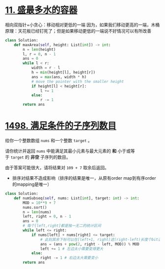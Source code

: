 # [11. 盛最多水的容器](https://leetcode.cn/problems/container-with-most-water/)
相向双指针+小贪心：移动相对更低的一端
因为，如果我们移动更高的一端，木桶原理：天花板已经钉死了；但是如果移动更低的一端说不好情况可以有所改善
```python fold
class Solution:
    def maxArea(self, height: List[int]) -> int:
        n = len(height)
        l, r = 0, n - 1
        ans = 0
        while l < r:
            width = r - l
            h = min(height[l], height[r])
            ans = max(ans, width * h)
            # move the pointer with the smaller height
            if height[l] < height[r]:
                l += 1
            else:
                r -= 1
        return ans 
```
# [1498. 满足条件的子序列数目](https://leetcode.cn/problems/number-of-subsequences-that-satisfy-the-given-sum-condition/)
给你一个整数数组 `nums` 和一个整数 `target` 。

请你统计并返回 `nums` 中能满足其最小元素与最大元素的 **和** 小于或等于 `target` 的 **非空** 子序列的数目。

由于答案可能很大，请将结果对 `109 + 7` 取余后返回。


- 排序对结果不造成影响（排序的结果是唯一，从原有order map到有序order的mapping是唯一）
```python
class Solution:
    def numSubseq(self, nums: List[int], target: int) -> int:
        MOD = 10**9 + 7
        nums.sort()
        n = len(nums)
        left, right = 0, n - 1
        ans = 0
        # 每个[left,right]都是独一无二的统计区间
        while left <= right:
            if nums[left] + nums[right] <= target:
                # 此刻其余下标可以在[left+1, right]这(right-left)长度个bit选择
                ans = (ans + pow(2, right - left, MOD)) % MOD
                left += 1 # 左边太小需要变得更大
            else:
                right -= 1 # 右边太大需要变小
        return ans
```